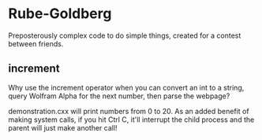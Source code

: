 # Rube-Goldberg #

Preposterously complex code to do simple things, created for a contest between friends.

## increment ##

Why use the increment operator when you can convert an int to a string, query Wolfram Alpha for the next number, then parse the webpage?

demonstration.cxx will print numbers from 0 to 20.
As an added benefit of making system calls, if you hit Ctrl C, it'll interrupt the child process and the parent will just make another call!